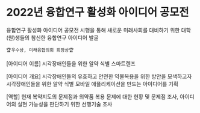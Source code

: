 # 2022년 융합연구 활성화 아이디어 공모전
융합연구 활성화 아이디어 공모전 시행을 통해 새로운 미래사회를 대비하기 위한 대학(원)생들의 참신한 융합연구 아이디어 발굴 

```🏆우수상, 미래융합의회 회장상🏆```  


[아이디어 이름]
시각장애인들을 위한 알약 식별 스마트렌즈

[아이디어 개요]
시각장애인들의 유효하고 안전한 약물복용을 위한 방안을 모색하고자 시각장애인들을 위한 알약 식별 모바일 애플리케이션을 만드는 아이디어를 기획

[역할]
현재 복약지도의 문제점과 의약품 복용 문제에 대한 현황 및 문제점 조사, 아이디어의 실현 가능성을 판단하기 위한 선행기술 조사
